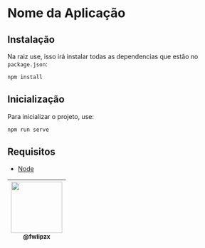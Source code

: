 # Nome da Aplicação

## Instalação

Na raiz use, isso irá instalar todas as dependencias que estão no `package.json`:
```bash
npm install
```

## Inicialização
Para inicializar o projeto, use:
```bash
npm run serve
```
## Requisitos
- [Node](https://nodejs.org/en/download/)


| [<img src="https://pbs.twimg.com/profile_images/1328121902683054080/l4Z5gkqH_400x400.jpg" width=115><br><sub>@fwlipzx</sub>](https://www.instagram.com/fwlipzx/) |
| :---: |